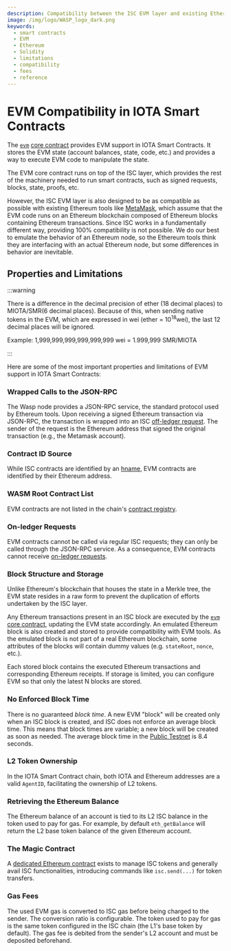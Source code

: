 ```yaml
---
description: Compatibility between the ISC EVM layer and existing Ethereum smart contracts and tooling.
image: /img/logo/WASP_logo_dark.png
keywords:
  - smart contracts
  - EVM
  - Ethereum
  - Solidity
  - limitations
  - compatibility
  - fees
  - reference
---
```


# EVM Compatibility in IOTA Smart Contracts

The [`evm`](/wasp-wasm/reference/core-contracts/evm) [core contract](/wasp-wasm/reference/core-contracts/overview)
provides EVM support in IOTA Smart Contracts. It stores the EVM state (account balances, state, code,
etc.) and provides a way to execute EVM code to manipulate the state.

The EVM core contract runs on top of the ISC layer, which provides the rest of the machinery needed to run smart
contracts, such as signed requests, blocks, state, proofs, etc.

However, the ISC EVM layer is also designed to be as compatible as possible with existing Ethereum tools
like [MetaMask](https://metamask.io/), which assume that the EVM code runs on an Ethereum blockchain composed of
Ethereum blocks containing Ethereum transactions. Since ISC works in a fundamentally different way,
providing 100% compatibility is not possible. We do our best to emulate the behavior of an Ethereum node, so the
Ethereum tools think they are interfacing with an actual Ethereum node, but some differences in behavior are inevitable.

## Properties and Limitations

:::warning

There is a difference in the decimal precision of ether (18 decimal places) to MIOTA/SMR(6 decimal places). Because of this, when sending native tokens in the EVM, which are expressed in wei (ether = 10<sup>18</sup>wei), the last 12 decimal places will be ignored.

Example: 1,999,999,999,999,999,999 wei = 1.999,999 SMR/MIOTA

:::

Here are some of the most important properties and limitations of EVM support in IOTA Smart Contracts:

### Wrapped Calls to the JSON-RPC

The Wasp node provides a JSON-RPC service, the standard protocol used by Ethereum tools. Upon receiving a signed
Ethereum transaction via JSON-RPC, the transaction is wrapped into an ISC
[off-ledger request](/learn/smart-contracts/invocation#off-ledger-requests). The sender of the request
is the Ethereum address that signed the original transaction (e.g., the Metamask account).

### Contract ID Source

While ISC contracts are identified by an [hname](/learn/smart-contracts/smart-contract-anatomy), EVM contracts are
identified by their Ethereum address.

### WASM Root Contract List

EVM contracts are not listed in the chain's [contract registry](/wasp-wasm/reference/core-contracts/root).

### On-ledger Requests

EVM contracts cannot be called via regular ISC requests; they can only be called through the JSON-RPC service.
As a consequence, EVM contracts cannot receive [on-ledger requests](/learn/smart-contracts/invocation#on-ledger-requests).

### Block Structure and Storage

Unlike Ethereum's blockchain that houses the state in a Merkle tree, the EVM state resides in a raw form to prevent the
duplication of efforts undertaken by the ISC layer.

Any Ethereum transactions present in an ISC block are executed by
the [`evm`](/wasp-wasm/reference/core-contracts/evm) [core contract](/wasp-wasm/reference/core-contracts/overview),
updating the EVM state accordingly. An emulated Ethereum block is also created and stored to provide compatibility
with EVM tools. As the emulated block is not part of a real Ethereum blockchain, some attributes of the blocks will
contain dummy values (e.g. `stateRoot`, `nonce`, etc.).

Each stored block contains the executed Ethereum transactions and corresponding Ethereum receipts. If storage is
limited, you can configure EVM so that only the latest N blocks are stored.

### No Enforced Block Time

There is no guaranteed _block time_. A new EVM "block" will be created only when an ISC block is created, and ISC does
not enforce an average block time. This means that block times are variable; a new block will be created as soon as needed. The average block time in the [Public Testnet](/build/networks-endpoints#public-testnet) is 8.4 seconds.

### L2 Token Ownership

In the IOTA Smart Contract chain, both IOTA and Ethereum addresses are a valid `AgentID`, facilitating the ownership of L2
tokens.

### Retrieving the Ethereum Balance

The Ethereum balance of an account is tied to its L2 ISC balance in the token used to pay for gas. For example,
by default `eth_getBalance` will return the L2 base token balance of the given Ethereum account.

### The Magic Contract

A [dedicated Ethereum contract](../how-tos/magic-contract/magic.md) exists to manage ISC tokens and generally avail ISC
functionalities, introducing commands like `isc.send(...)` for token transfers.

### Gas Fees

The used EVM gas is converted to ISC gas before being charged to the sender. The conversion ratio is configurable. The
token used to pay for gas is the same token configured in the ISC chain (the L1's base token by default). The gas fee is debited from
the sender's L2 account and must be deposited beforehand.
